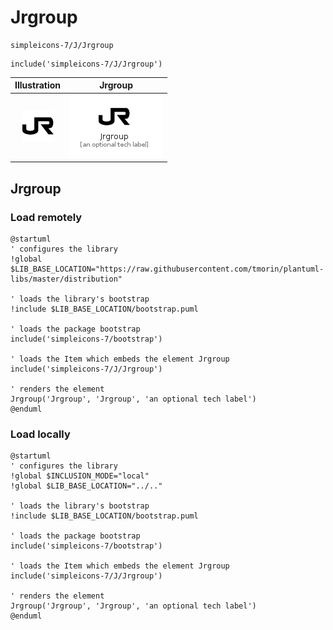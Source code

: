 # Jrgroup


```text
simpleicons-7/J/Jrgroup
```

```text
include('simpleicons-7/J/Jrgroup')
```



| Illustration | Jrgroup |
| :---: | :---: |
| ![illustration for Illustration](../../simpleicons-7/J/Jrgroup.png) | ![illustration for Jrgroup](../../simpleicons-7/J/Jrgroup.Local.png) |




## Jrgroup

### Load remotely
```plantuml
@startuml
' configures the library
!global $LIB_BASE_LOCATION="https://raw.githubusercontent.com/tmorin/plantuml-libs/master/distribution"

' loads the library's bootstrap
!include $LIB_BASE_LOCATION/bootstrap.puml

' loads the package bootstrap
include('simpleicons-7/bootstrap')

' loads the Item which embeds the element Jrgroup
include('simpleicons-7/J/Jrgroup')

' renders the element
Jrgroup('Jrgroup', 'Jrgroup', 'an optional tech label')
@enduml
```

### Load locally
```plantuml
@startuml
' configures the library
!global $INCLUSION_MODE="local"
!global $LIB_BASE_LOCATION="../.."

' loads the library's bootstrap
!include $LIB_BASE_LOCATION/bootstrap.puml

' loads the package bootstrap
include('simpleicons-7/bootstrap')

' loads the Item which embeds the element Jrgroup
include('simpleicons-7/J/Jrgroup')

' renders the element
Jrgroup('Jrgroup', 'Jrgroup', 'an optional tech label')
@enduml
```

